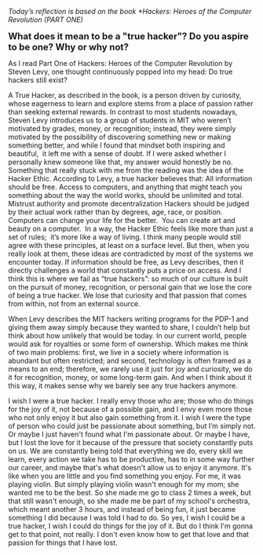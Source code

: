 
<em style="font-size:1 em;">  <!-- em = italics -->
Today’s reflection is based on the book *Hackers: Heroes of the Computer Revolution (PART ONE)
</em>

<strong style="font-size:1.3em;"> <!-- strong = bold -->
What does it mean to be a "true hacker"? Do you aspire to be one? Why or why not?
</strong>

As I read Part One of Hackers: Heroes of the Computer Revolution by Steven Levy, one thought continuously popped into my head: Do true hackers still exist? 

A True Hacker, as described in the book, is a person driven by curiosity, whose eagerness to learn and explore stems from a place of passion rather than seeking external rewards. In contrast to most students nowadays, Steven Levy introduces us to a group of students in MIT who weren’t motivated by grades, money, or recognition; instead, they were simply motivated by the possibility of discovering something new or making something better, and while I found that mindset both inspiring and beautiful,  it left me with a sense of doubt. If I were asked whether I personally knew someone like that, my answer would honestly be no. 
Something that really stuck with me from the reading was the idea of the Hacker Ethic. According to Levy, a true hacker believes that:
All information should be free.
Access to computers, and anything that might teach you something about the way the world works, should be unlimited and total. 
Mistrust authority and promote decentralization
Hackers should be judged by their actual work rather than by degrees, age, race, or position.
Computers can change your life for the better. 
You can create art and beauty on a computer. 
In a way, the Hacker Ethic feels like more than just a set of rules;  it’s more like a way of living. I think many people would still agree with these principles, at least on a surface level. But then, when you really look at them, these ideas are contradicted by most of the systems we encounter today. If information should be free, as Levy describes, then it directly challenges a world that constantly puts a price on access. And I think this is where we fail as “true hackers”: so much of our culture is built on the pursuit of money, recognition, or personal gain that we lose the core of being a true hacker. We lose that curiosity and that passion that comes from within, not from an external source.

When Levy describes the MIT hackers writing programs for the PDP-1 and giving them away simply because they wanted to share, I couldn’t help but think about how unlikely that would be today. In our current world, people would ask for royalties or some form of ownership. Which makes me think of two main problems: first, we live in a society where information is abundant but often restricted; and second, technology is often framed as a means to an end; therefore, we rarely use it just for joy and curiosity, we do it for recognition, money, or some long-term gain. And when I think about it this way, it makes sense why we barely see any true hackers anymore. 

I wish I were a true hacker. I really envy those who are; those who do things for the joy of it, not because of a possible gain, and I envy even more those who not only enjoy it but also gain something from it. I wish I were the type of person who could just be passionate about something, but I’m simply not. Or maybe I just haven't found what I'm passionate about. Or maybe I have, but I lost the love for it because of the pressure that society constantly puts on us. We are constantly being told that everything we do, every skill we learn, every action we take has to be productive, has to in some way further our career, and maybe that's what doesn't allow us to enjoy it anymore. It's like when you are little and you find something you enjoy. For me, it was playing violin. But simply playing violin wasn't enough for my mom; she wanted me to be the best. So she made me go to class 2 times a week, but that still wasn't enough, so she made me be part of my school's orchestra, which meant another 3 hours, and instead of being fun, it just became something I did because I was told I had to do. So yes, I wish I could be a true hacker, I wish I could do things for the joy of it. But do I think I'm gonna get to that point, not really. I don't even know how to get that love and that passion for things that I have lost. 
